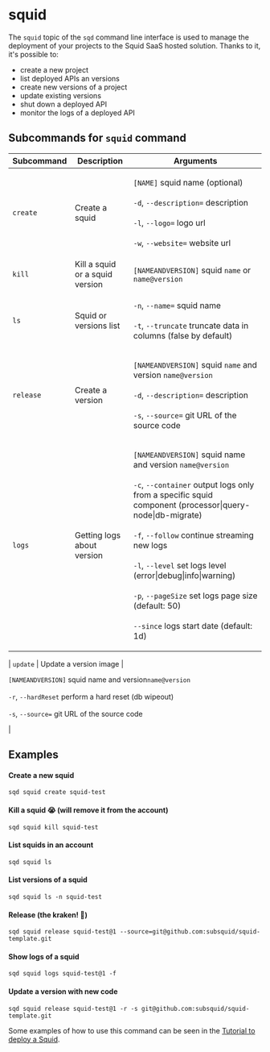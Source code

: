 # squid

The `squid` topic of the `sqd` command line interface is used to manage the deployment of your projects to the Squid SaaS hosted solution. Thanks to it, it's possible to:

* create a new project
* list deployed APIs an versions
* create new versions of a project
* update existing versions
* shut down a deployed API
* monitor the logs of a deployed API

## Subcommands for `squid` command

| Subcommand | Description                     | Arguments                                                                                                                                                                                                                                                                                                         |
| ---------- | ------------------------------- |-------------------------------------------------------------------------------------------------------------------------------------------------------------------------------------------------------------------------------------------------------------------------------------------------------------------|
| `create`   | Create a squid                  | <p><code>[NAME]</code> squid name (optional)<br/><br/><code>-d</code>, <code>--description=</code> description<br/><br/><code>-l</code>, <code>--logo=</code> logo url <br/><br/><code>-w</code>, <code>--website=</code> website url</p>                                                                         |
| `kill`     | Kill a squid or a squid version | `[NAMEANDVERSION]` squid `name` or `name@version`                                                                                                                                                                                                                                                                 |
| `ls`       | Squid or versions list          | <p><code>-n</code>, <code>--name=</code> squid name<br/><br/><code>-t</code>, <code>--truncate</code> truncate data in columns (false by default)</p>                                                                                                                                                             |
| `release`  | Create a version                | <p><code>[NAMEANDVERSION]</code> squid <code>name</code> and version <code>name@version</code><br/><code></code><br/><code>-d</code>, <code>--description=</code> description<br/> <br/><code>-s</code>, <code>--source=</code> git URL of the source code</p>|
| `logs`     | Getting logs about version      | <p><code>[NAMEANDVERSION]</code> squid name and version <code>name@version</code><br/><br/><code>-c</code>, <code>--container</code> output logs only from a specific squid component (processor\|query-node\|db-migrate)<br/><br/><code>-f</code>, <code>--follow</code> continue streaming new logs<br/><br/><code>-l</code>, <code>--level</code> set logs level (error\|debug\|info\|warning)<br/><br/><code>-p</code>, <code>--pageSize</code> set logs page size (default: 50)<br/><br/><code>--since</code> logs start date (default: 1d)</p> |

| `update`   | Update a version image          | <p><code>[NAMEANDVERSION]</code> squid name and version<code>name@version</code><br/><br/><code>-r</code>, <code>--hardReset</code> perform a hard reset (db wipeout) <br/><br/><code>-s</code>, <code>--source=</code> git URL of the source code</p>                                                            |

## Examples

#### Create a new squid

```
sqd squid create squid-test
```

#### Kill a squid :sob: (will remove it from the account)

```
sqd squid kill squid-test
```

#### List squids in an account

```
sqd squid ls
```

#### List versions of a squid

```
sqd squid ls -n squid-test
```

#### Release (the kraken! :squid:)

```
sqd squid release squid-test@1 --source=git@github.com:subsquid/squid-template.git
```

#### Show logs of a squid

```
sqd squid logs squid-test@1 -f
```

#### Update a version with new code

```
sqd squid release squid-test@1 -r -s git@github.com:subsquid/squid-template.git
```

Some examples of how to use this command can be seen in the [Tutorial to deploy a Squid](/docs/tutorials/deploy-your-squid).
